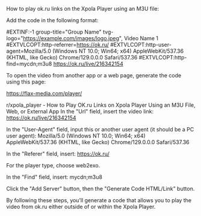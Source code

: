 How to play ok.ru links on the Xpola Player using an M3U file:

Add the code in the following format:

#EXTINF:-1 group-title="Group Name" tvg-logo="https://example.com/images/logo.jpeg", Video Name 1 
#EXTVLCOPT:http-referrer=https://ok.ru/ #EXTVLCOPT:http-user-agent=Mozilla/5.0 (Windows NT 10.0; Win64; x64) AppleWebKit/537.36 (KHTML, like Gecko) Chrome/129.0.0.0 Safari/537.36 
#EXTVLCOPT:http-find=mycdn;m3u8 
https://ok.ru/live/216342154

To open the video from another app or a web page, generate the code using this page:

https://flax-media.com/player/

r/xpola_player - How to Play OK.ru Links on Xpola Player Using an M3U File, Web, or External App
In the "Url" field, insert the video link: https://ok.ru/live/216342154

In the "User-Agent" field, input this or another user agent (it should be a PC user agent): Mozilla/5.0 (Windows NT 10.0; Win64; x64) AppleWebKit/537.36 (KHTML, like Gecko) Chrome/129.0.0.0 Safari/537.36

In the "Referer" field, insert: https://ok.ru/

For the player type, choose web2exo.

In the "Find" field, insert: mycdn;m3u8

Click the "Add Server" button, then the "Generate Code HTML/Link" button.

By following these steps, you’ll generate a code that allows you to play the video from ok.ru either outside of or within the Xpola Player.
